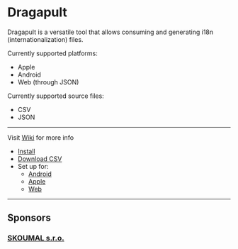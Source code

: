 # Dragapult

Dragapult is a versatile tool that allows consuming and generating i18n (internationalization) files.

Currently supported platforms:

- Apple
- Android
- Web (through JSON)

Currently supported source files:

- CSV
- JSON

---

Visit [Wiki][wiki] for more info

- [Install][wiki-install]
- [Download CSV][wiki-csv]
- Set up for:
  - [Android][wiki-android]
  - [Apple][wiki-apple]
  - [Web][wiki-web]

---

## Sponsors

### [SKOUMAL s.r.o.](https://www.skoumal.com/)

[wiki]: https://github.com/diareuse/dragapult/wiki
[wiki-install]: https://github.com/diareuse/dragapult/wiki#wrapper
[wiki-csv]: https://github.com/diareuse/dragapult/wiki/Fetch-CSV-from-Google-Docs
[wiki-android]: https://github.com/diareuse/dragapult/wiki/Generate-for-Android-Project
[wiki-apple]: https://github.com/diareuse/dragapult/wiki/Generate-for-Apple-Project
[wiki-web]: https://github.com/diareuse/dragapult/wiki/Generate-for-Web-Project
